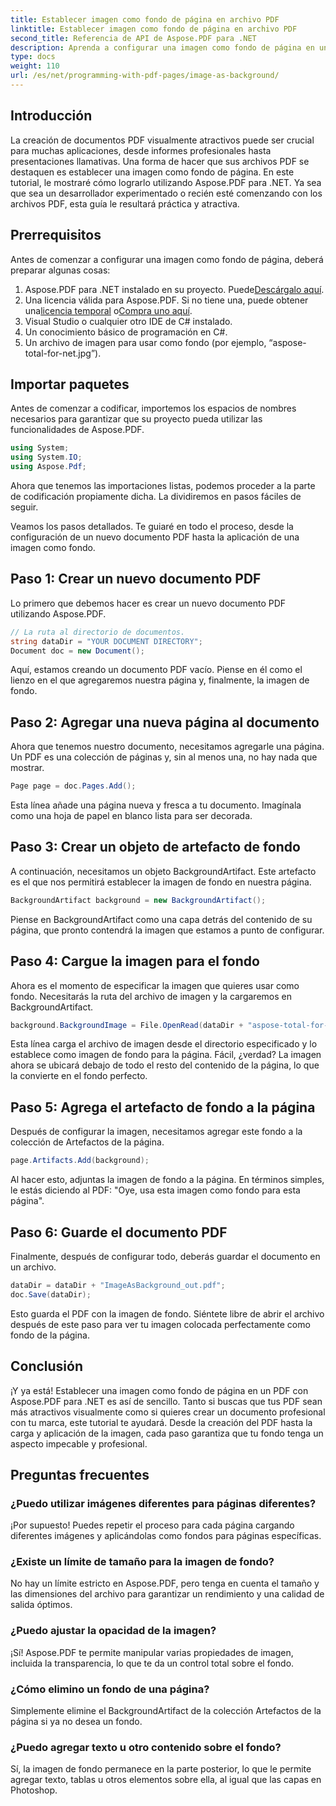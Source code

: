 ```yaml
---
title: Establecer imagen como fondo de página en archivo PDF
linktitle: Establecer imagen como fondo de página en archivo PDF
second_title: Referencia de API de Aspose.PDF para .NET
description: Aprenda a configurar una imagen como fondo de página en un PDF con Aspose.PDF para .NET con esta guía paso a paso. Cree documentos profesionales y visualmente atractivos.
type: docs
weight: 110
url: /es/net/programming-with-pdf-pages/image-as-background/
---
```

## Introducción

La creación de documentos PDF visualmente atractivos puede ser crucial para muchas aplicaciones, desde informes profesionales hasta presentaciones llamativas. Una forma de hacer que sus archivos PDF se destaquen es establecer una imagen como fondo de página. En este tutorial, le mostraré cómo lograrlo utilizando Aspose.PDF para .NET. Ya sea que sea un desarrollador experimentado o recién esté comenzando con los archivos PDF, esta guía le resultará práctica y atractiva.

## Prerrequisitos

Antes de comenzar a configurar una imagen como fondo de página, deberá preparar algunas cosas:

1.  Aspose.PDF para .NET instalado en su proyecto. Puede[Descárgalo aquí](https://releases.aspose.com/pdf/net/).
2.  Una licencia válida para Aspose.PDF. Si no tiene una, puede obtener una[licencia temporal](https://purchase.aspose.com/temporary-license/) o[Compra uno aquí](https://purchase.aspose.com/buy).
3. Visual Studio o cualquier otro IDE de C# instalado.
4. Un conocimiento básico de programación en C#.
5. Un archivo de imagen para usar como fondo (por ejemplo, “aspose-total-for-net.jpg”).

## Importar paquetes

Antes de comenzar a codificar, importemos los espacios de nombres necesarios para garantizar que su proyecto pueda utilizar las funcionalidades de Aspose.PDF.

```csharp
using System;
using System.IO;
using Aspose.Pdf;
```

Ahora que tenemos las importaciones listas, podemos proceder a la parte de codificación propiamente dicha. La dividiremos en pasos fáciles de seguir.

Veamos los pasos detallados. Te guiaré en todo el proceso, desde la configuración de un nuevo documento PDF hasta la aplicación de una imagen como fondo.

## Paso 1: Crear un nuevo documento PDF

Lo primero que debemos hacer es crear un nuevo documento PDF utilizando Aspose.PDF.

```csharp
// La ruta al directorio de documentos.
string dataDir = "YOUR DOCUMENT DIRECTORY";
Document doc = new Document();
```

Aquí, estamos creando un documento PDF vacío. Piense en él como el lienzo en el que agregaremos nuestra página y, finalmente, la imagen de fondo.

## Paso 2: Agregar una nueva página al documento

Ahora que tenemos nuestro documento, necesitamos agregarle una página. Un PDF es una colección de páginas y, sin al menos una, no hay nada que mostrar.

```csharp
Page page = doc.Pages.Add();
```

Esta línea añade una página nueva y fresca a tu documento. Imagínala como una hoja de papel en blanco lista para ser decorada.

## Paso 3: Crear un objeto de artefacto de fondo

A continuación, necesitamos un objeto BackgroundArtifact. Este artefacto es el que nos permitirá establecer la imagen de fondo en nuestra página.

```csharp
BackgroundArtifact background = new BackgroundArtifact();
```

Piense en BackgroundArtifact como una capa detrás del contenido de su página, que pronto contendrá la imagen que estamos a punto de configurar.

## Paso 4: Cargue la imagen para el fondo

Ahora es el momento de especificar la imagen que quieres usar como fondo. Necesitarás la ruta del archivo de imagen y la cargaremos en BackgroundArtifact.

```csharp
background.BackgroundImage = File.OpenRead(dataDir + "aspose-total-for-net.jpg");
```

Esta línea carga el archivo de imagen desde el directorio especificado y lo establece como imagen de fondo para la página. Fácil, ¿verdad? La imagen ahora se ubicará debajo de todo el resto del contenido de la página, lo que la convierte en el fondo perfecto.

## Paso 5: Agrega el artefacto de fondo a la página

Después de configurar la imagen, necesitamos agregar este fondo a la colección de Artefactos de la página.

```csharp
page.Artifacts.Add(background);
```

Al hacer esto, adjuntas la imagen de fondo a la página. En términos simples, le estás diciendo al PDF: "Oye, usa esta imagen como fondo para esta página".

## Paso 6: Guarde el documento PDF

Finalmente, después de configurar todo, deberás guardar el documento en un archivo.

```csharp
dataDir = dataDir + "ImageAsBackground_out.pdf";
doc.Save(dataDir);
```

Esto guarda el PDF con la imagen de fondo. Siéntete libre de abrir el archivo después de este paso para ver tu imagen colocada perfectamente como fondo de la página.

## Conclusión

¡Y ya está! Establecer una imagen como fondo de página en un PDF con Aspose.PDF para .NET es así de sencillo. Tanto si buscas que tus PDF sean más atractivos visualmente como si quieres crear un documento profesional con tu marca, este tutorial te ayudará. Desde la creación del PDF hasta la carga y aplicación de la imagen, cada paso garantiza que tu fondo tenga un aspecto impecable y profesional.

## Preguntas frecuentes

### ¿Puedo utilizar imágenes diferentes para páginas diferentes?
¡Por supuesto! Puedes repetir el proceso para cada página cargando diferentes imágenes y aplicándolas como fondos para páginas específicas.

### ¿Existe un límite de tamaño para la imagen de fondo?
No hay un límite estricto en Aspose.PDF, pero tenga en cuenta el tamaño y las dimensiones del archivo para garantizar un rendimiento y una calidad de salida óptimos.

### ¿Puedo ajustar la opacidad de la imagen?
¡Sí! Aspose.PDF te permite manipular varias propiedades de imagen, incluida la transparencia, lo que te da un control total sobre el fondo.

### ¿Cómo elimino un fondo de una página?
Simplemente elimine el BackgroundArtifact de la colección Artefactos de la página si ya no desea un fondo.

### ¿Puedo agregar texto u otro contenido sobre el fondo?
Sí, la imagen de fondo permanece en la parte posterior, lo que le permite agregar texto, tablas u otros elementos sobre ella, al igual que las capas en Photoshop.